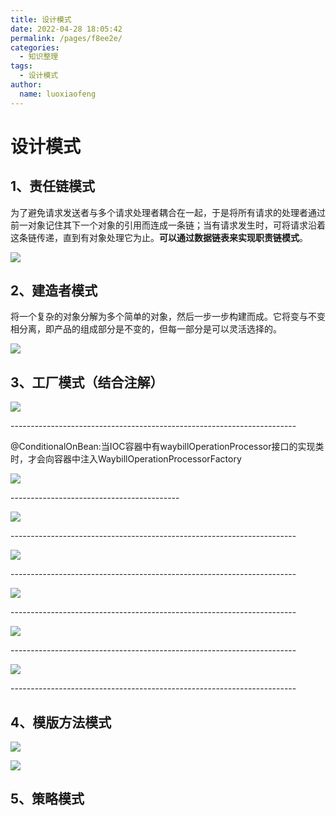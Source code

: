 ```yaml
---
title: 设计模式
date: 2022-04-28 18:05:42
permalink: /pages/f8ee2e/
categories:
  - 知识整理
tags:
  - 设计模式
author: 
  name: luoxiaofeng
---
```


# 设计模式

## 1、责任链模式

为了避免请求发送者与多个请求处理者耦合在一起，于是将所有请求的处理者通过前一对象记住其下一个对象的引用而连成一条链；当有请求发生时，可将请求沿着这条链传递，直到有对象处理它为止。**可以通过数据链表来实现职责链模式**。

![](/img/media/02fe09f70404c085ec3e7455aacb01d9.png) 

## 2、建造者模式

将一个复杂的对象分解为多个简单的对象，然后一步一步构建而成。它将变与不变相分离，即产品的组成部分是不变的，但每一部分是可以灵活选择的。

![](/img/media/185d5b6d31b1009f9fadc3d1199f1698.png)

## 3、工厂模式（结合注解）

![](/img/media/a7cc31576d959bfb30c999b079e08506.png) 

\-----------------------------------------------------------------------

@ConditionalOnBean:当IOC容器中有waybillOperationProcessor接口的实现类时，才会向容器中注入WaybillOperationProcessorFactory

![](/img/media/f57cacff8d6b95bbbf1ef69bd5a6cea6.png) 

\------------------------------------------

![](/img/media/ca2f446037c8ae8464e21a0ad7dbe415.png)  

\-----------------------------------------------------------------------

![](/img/media/1c4d585bee930942ff72fc5d525ec3db.png) 

\-----------------------------------------------------------------------

![](/img/media/87bd7a3b74281404ec8b34faffc2e18b.png) 

\-----------------------------------------------------------------------

![](/img/media/3f050ddefb804004bd08c10768b8fe62.png) 

\-----------------------------------------------------------------------

![](/img/media/ca9c5fb27d03d0d816692b13c9425049.png) 

\-----------------------------------------------------------------------

## 4、模版方法模式

![](/img/media/cc8ba16f0c0e206a88816829758814e8.png)

![](/img/media/d2ae7c7f276c0845ae76e2f5f50d4ca0.png)

## 5、策略模式